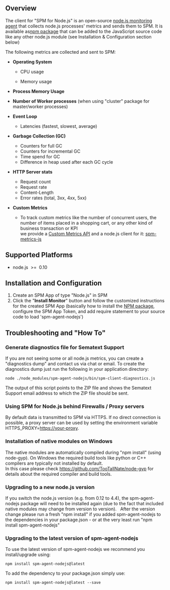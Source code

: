 ## Overview

The client for "SPM for Node.js" is an open-source [node.js monitoring
agent](https://github.com/sematext/spm-agent-nodejs) that collects
node.js processes' metrics and sends them to SPM. It is available
as[npm](https://www.npmjs.com/package/spm-agent-nodejs)[ package](https://www.npmjs.com/package/spm-agent-nodejs)
that can be added to the JavaScript source code like any other node.js
module (see Installation & Configuration section below)

The following metrics are collected and sent to SPM:

  - **Operating System**
    
      - CPU usage 
    
      - Memory usage

  - **Process Memory Usage**

  - **Number of Worker processes** (when using "cluster" package for
    master/worker processes)

  - **Event Loop**
    
      - Latencies (fastest, slowest, average)

  - **Garbage Collection (GC)**
    
      - Counters for full GC
      - Counters for incremental GC
      - Time spend for GC
      - Difference in heap used after each GC cycle

  - **HTTP Server stats**
    
      - Request count
      - Request rate
      - Content-Length
      - Error rates (total, 3xx, 4xx, 5xx)

  - **Custom Metrics**
    
      - To track custom metrics like the number of concurrent users, the
        number of items placed in a shopping cart, or any other kind of
        business transaction or KPI   
        we provide a [Custom Metrics
        API](https://sematext.atlassian.net/wiki/display/PUBSPM/Custom+Metrics)
        and a node.js client for it:
        [spm-metrics-js](https://www.npmjs.com/package/spm-metrics-js) 

## Supported Platforms

  - node.js  \>=  0.10  
      

## Installation and Configuration

1.  Create an SPM App of type "Node.js" in SPM 
2.  Click the "**Install Monitor**" button and follow the customized
    instructions for the created SPM App (basically how to install the
    [NPM package](https://www.npmjs.com/package/spm-agent-nodejs),
    configure the SPM App Token, and add require statement to your
    source code to load 'spm-agent-nodejs')

## Troubleshooting and "How To"

### Generate diagnostics file for Sematext Support

If you are not seeing some or all node.js metrics, you can create a
"diagnostics dump" and contact us via chat or email. To create the
diagnostics dump just run the following in your application directory:

    node ./node_modules/spm-agent-nodejs/bin/spm-client-diagnostics.js 

The output of this script points to the ZIP file and shows the Sematext
Support email address to which the ZIP file should be sent. 

### Using SPM for Node.js behind Firewalls / Proxy servers   

By default data is transmitted to SPM via HTTPS. If no direct connection
is possible, a proxy server can be used by setting the environment
variable HTTPS\_PROXY=<https://your-proxy>.

### Installation of native modules on Windows

The native modules are automatically compiled during "npm install"
(using node-gyp). On Windows the required build tools like python or C++
compilers are typically not installed by default.  
In this case please check <https://github.com/TooTallNate/node-gyp> for
details about the required compiler and build tools.

### Upgrading to a new node.js version

If you switch the node.js version (e.g. from 0.12 to 4.4), the
spm-agent-nodejs package will need to be installed again (due to the
fact that included native modules may change from version to version).
  After the version change please run a fresh "npm install" if you
added spm-agent-nodejs to the dependencies in your package.json - or at
the very least run "npm install spm-agent-nodejs" 

### Upgrading to the latest version of spm-agent-nodejs

To use the latest version of spm-agent-nodejs we recommend you
install/upgrade using:

    npm install spm-agent-nodejs@latest

To add the dependency to your package.json simply use:

    npm install spm-agent-nodejs@latest --save

 

 

